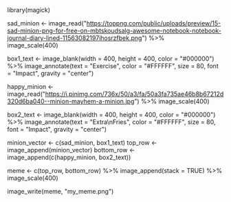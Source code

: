 library(magick)

sad_minion <- image_read("https://toppng.com/public/uploads/preview/15-sad-minion-png-for-free-on-mbtskoudsalg-awesome-notebook-notebook-journal-diary-lined-11563082197ihosrzfbek.png") %>%  
  image_scale(400)

box1_text <- image_blank(width = 400, 
                          height = 400, 
                          color = "#000000") %>%
  image_annotate(text = "Exercise",
                 color = "#FFFFFF",
                 size = 80,
                 font = "Impact",
                 gravity = "center")

happy_minion <- image_read("https://i.pinimg.com/736x/50/a3/fa/50a3fa735ae46b8b67212d320d6ba040--minion-mayhem-a-minion.jpg") %>%
  image_scale(400)


box2_text <- image_blank(width = 400, 
                       height = 400, 
                       color = "#000000") %>%
  image_annotate(text = "Extra\nFries",
                 color = "#FFFFFF",
                 size = 80,
                 font = "Impact",
                 gravity = "center")


minion_vector <- c(sad_minion, box1_text)
top_row <- image_append(minion_vector)
bottom_row <- image_append(c(happy_minion, box2_text))


meme <- c(top_row, bottom_row) %>%
  image_append(stack = TRUE) %>%
  image_scale(400)

  
image_write(meme, "my_meme.png")
